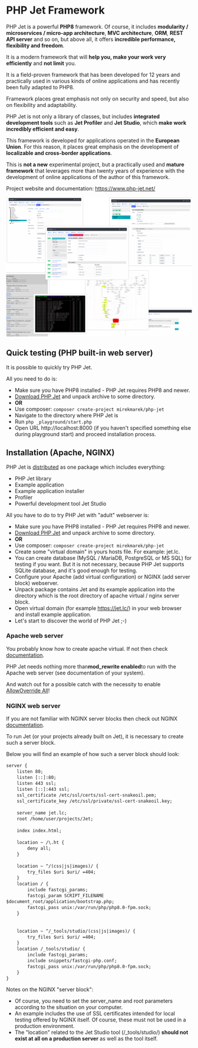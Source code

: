 # PHP Jet Framework

PHP Jet is a powerful **PHP8** framework. Of course, it includes **modularity / microservices / micro-app architecture**, **MVC architecture**, **ORM**, **REST API server** and so on, but above all, it offers **incredible performance, flexibility and freedom**.

It is a modern framework that will **help you, make your work very efficiently** and **not limit** you.

It is a field-proven framework that has been developed for 12 years and practically used in various kinds of online applications and has recently been fully adapted to PHP8.

Framework places great emphasis not only on security and speed, but also on flexibility and adaptability.

PHP Jet is not only a library of classes, but includes **integrated development tools** such as **Jet Profiler** and **Jet Studio**, which **make work incredibly efficient and easy**.

This framework is developed for applications operated in the **European Union**. For this reason, it places great emphasis on the development of **localizable and cross-border applications**.

This is **not a new** experimental project, but a practically used and **mature framework** that leverages more than twenty years of experience with the development of online applications of the author of this framework.

Project website and documentation: https://www.php-jet.net/

![Promo image](promo.png "PHP Jet")

## Quick testing (PHP built-in web server)

It is possible to quickly try PHP Jet. 

All you need to do is:
* Make sure you have PHP8 installed - PHP Jet requires PHP8 and newer.
* [Download PHP Jet](https://github.com/mirekmarek/php-jet/releases) and unpack archive to some directory.
* **OR**
* Use composer: 
```composer create-project mirekmarek/php-jet```
* Navigate to the directory where PHP Jet is
* Run ```php _playground/start.php```
* Open URL http://localhost:8000 (if you haven't specified something else during playground start) and proceed installation process.

## Installation (Apache, NGINX)

PHP Jet is [distributed](https://github.com/mirekmarek/php-jet/releases) as one package which includes everything:
* PHP Jet library
* Example application
* Example application installer
* Profiler
* Powerful development tool Jet Studio

All you have to do to try PHP Jet with "adult" webserver is:
* Make sure you have PHP8 installed - PHP Jet requires PHP8 and newer.
* [Download PHP Jet](https://github.com/mirekmarek/php-jet/releases) and unpack archive to some directory.
* **OR**
* Use composer:
  ```composer create-project mirekmarek/php-jet```
* Create some "virtual domain" in yours hosts file. For example: jet.lc.
* You can create database (MySQL / MariaDB, PostgreSQL or MS SQL) for testing if you want. But it is not necessary, because PHP Jet supports SQLite database, and it's good enough for testing.
* Configure your Apache (add virtual configuration) or NGINX (add server block) webserver.
* Unpack package contains Jet and its example application into the directory which is the root directory of apache virtual / nginx server block.
* Open virtual domain (for example https://jet.lc/) in your web browser and install example application.
* Let's start to discover the world of PHP Jet ;-)

### Apache web server
You probably know how to create apache virtual. If not then check [documentation](https://httpd.apache.org/docs/2.4/vhosts/index.html).

PHP Jet needs nothing more than**mod_rewrite enabled**to run with the Apache web server (see documentation of your system).

And watch out for a possible catch with the necessity to enable [AllowOverride All](https://httpd.apache.org/docs/current/mod/core.html)!

### NGINX web server
If you are not familiar with NGINX server blocks then check out NGINX [documentation](https://www.nginx.com/resources/wiki/start/topics/examples/server_blocks/).

To run Jet (or your projects already built on Jet), it is necessary to create such a server block.

Below you will find an example of how such a server block should look:

```
server {
    listen 80;
    listen [::]:80;
    listen 443 ssl;
    listen [::]:443 ssl;
    ssl_certificate /etc/ssl/certs/ssl-cert-snakeoil.pem;
    ssl_certificate_key /etc/ssl/private/ssl-cert-snakeoil.key;

    server_name jet.lc;
    root /home/user/projects/Jet;

    index index.html;

    location ~ /\.ht {
        deny all;
    }
    
    location ~ ^/(css|js|images)/ {
        try_files $uri $uri/ =404;
    }
    location / {
        include fastcgi_params;
        fastcgi_param SCRIPT_FILENAME $document_root/application/bootstrap.php;
        fastcgi_pass unix:/var/run/php/php8.0-fpm.sock;
    }


    location ~ ^/_tools/studio/(css|js|images)/ {
        try_files $uri $uri/ =404;
    }
    location /_tools/studio/ {
        include fastcgi_params;
        include snippets/fastcgi-php.conf;
        fastcgi_pass unix:/var/run/php/php8.0-fpm.sock;
    }
}
```

Notes on the NGINX "server block":

* Of course, you need to set the server_name and root parameters according to the situation on your computer.
* An example includes the use of SSL certificates intended for local testing offered by NGINX itself. Of course, these must not be used in a production environment.
* The "location" related to the Jet Studio tool (/_tools/studio/) **should not exist at all on a production server** as well as the tool itself.